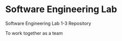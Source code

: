 Software Engineering Lab
============

Software Engineering Lab 1-3 Repository

To work together as a team
